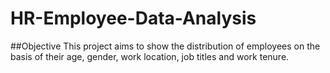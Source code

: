 # HR-Employee-Data-Analysis

##Objective
This project aims to show the distribution of employees on the basis of their age, gender, work location, job titles and work tenure.
